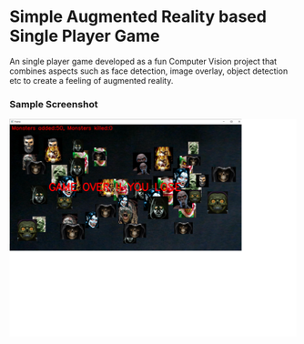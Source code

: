 # Simple Augmented Reality based Single Player Game

An single player game developed as a fun Computer Vision project that combines aspects such as face detection, image overlay, object detection etc to create a feeling of augmented reality.

### Sample Screenshot

![Result1](snapshot_gameover.png "result1")
